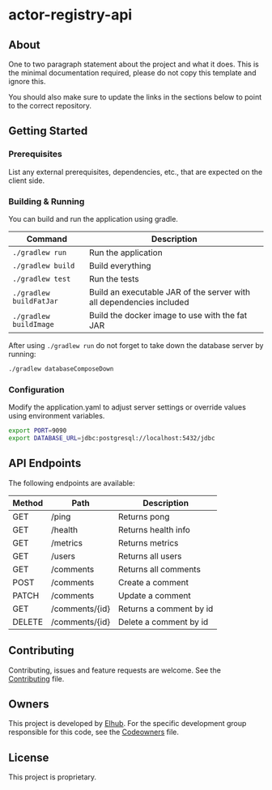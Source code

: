 # actor-registry-api

## About

One to two paragraph statement about the project and what it does. This is the minimal documentation required, please
do not copy this template and ignore this.

You should also make sure to update the links in the sections below to point to the correct repository.

## Getting Started

### Prerequisites

List any external prerequisites, dependencies, etc., that are expected on the client side.

### Building & Running

You can build and run the application using gradle.

| Command                       | Description                                                          |
|-------------------------------|----------------------------------------------------------------------|
| `./gradlew run`               | Run the application                                                  |
| `./gradlew build`             | Build everything                                                     |
| `./gradlew test`              | Run the tests                                                        |
| `./gradlew buildFatJar`       | Build an executable JAR of the server with all dependencies included |
| `./gradlew buildImage`        | Build the docker image to use with the fat JAR                       |

After using `./gradlew run` do not forget to take down the database server by running:

```bash
./gradlew databaseComposeDown
```

### Configuration

Modify the application.yaml to adjust server settings or override values using environment variables.

```bash
export PORT=9090
export DATABASE_URL=jdbc:postgresql://localhost:5432/jdbc
```

## API Endpoints

The following endpoints are available:

| Method | Path     | Description             |
|--------|----------|-------------------------|
| GET    | /ping    | Returns pong            |
| GET    | /health  | Returns health info     |
| GET    | /metrics | Returns metrics         |
| GET    | /users  | Returns all users       |
| GET    | /comments  | Returns all comments    |
| POST   | /comments  | Create a comment        |
| PATCH  | /comments  | Update a comment        |
| GET    | /comments/{id} | Returns a comment by id |
| DELETE | /comments/{id} | Delete a comment by id  |

## Contributing

Contributing, issues and feature requests are welcome. See the
[Contributing](https://github.com/elhub/actor-registry-api/blob/main/.github/CONTRIBUTING.md) file.

## Owners

This project is developed by [Elhub](https://www.elhub.no). For the specific development group responsible for this
code, see the [Codeowners](https://github.com/elhub/actor-registry-api/blob/main/.github/CODEOWNERS) file.

## License

This project is proprietary.
